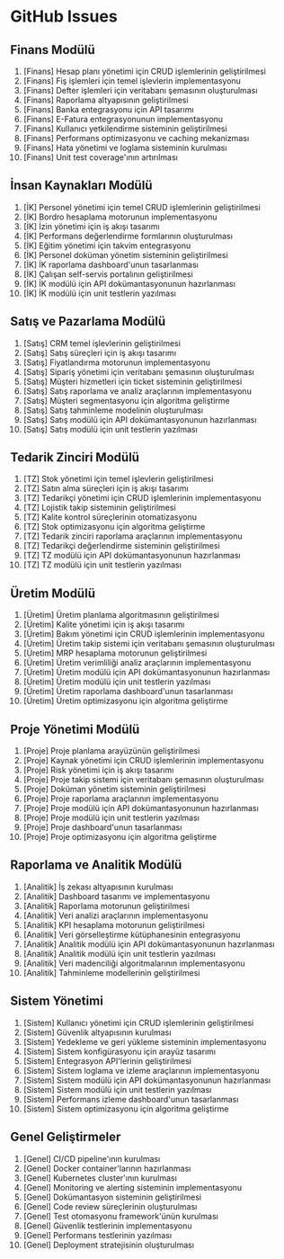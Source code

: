 # GitHub Issues

## Finans Modülü
1. [Finans] Hesap planı yönetimi için CRUD işlemlerinin geliştirilmesi
2. [Finans] Fiş işlemleri için temel işlevlerin implementasyonu
3. [Finans] Defter işlemleri için veritabanı şemasının oluşturulması
4. [Finans] Raporlama altyapısının geliştirilmesi
5. [Finans] Banka entegrasyonu için API tasarımı
6. [Finans] E-Fatura entegrasyonunun implementasyonu
7. [Finans] Kullanıcı yetkilendirme sisteminin geliştirilmesi
8. [Finans] Performans optimizasyonu ve caching mekanizması
9. [Finans] Hata yönetimi ve loglama sisteminin kurulması
10. [Finans] Unit test coverage'ının artırılması

## İnsan Kaynakları Modülü
1. [İK] Personel yönetimi için temel CRUD işlemlerinin geliştirilmesi
2. [İK] Bordro hesaplama motorunun implementasyonu
3. [İK] İzin yönetimi için iş akışı tasarımı
4. [İK] Performans değerlendirme formlarının oluşturulması
5. [İK] Eğitim yönetimi için takvim entegrasyonu
6. [İK] Personel doküman yönetim sisteminin geliştirilmesi
7. [İK] İK raporlama dashboard'unun tasarlanması
8. [İK] Çalışan self-servis portalının geliştirilmesi
9. [İK] İK modülü için API dokümantasyonunun hazırlanması
10. [İK] İK modülü için unit testlerin yazılması

## Satış ve Pazarlama Modülü
1. [Satış] CRM temel işlevlerinin geliştirilmesi
2. [Satış] Satış süreçleri için iş akışı tasarımı
3. [Satış] Fiyatlandırma motorunun implementasyonu
4. [Satış] Sipariş yönetimi için veritabanı şemasının oluşturulması
5. [Satış] Müşteri hizmetleri için ticket sisteminin geliştirilmesi
6. [Satış] Satış raporlama ve analiz araçlarının implementasyonu
7. [Satış] Müşteri segmentasyonu için algoritma geliştirme
8. [Satış] Satış tahminleme modelinin oluşturulması
9. [Satış] Satış modülü için API dokümantasyonunun hazırlanması
10. [Satış] Satış modülü için unit testlerin yazılması

## Tedarik Zinciri Modülü
1. [TZ] Stok yönetimi için temel işlevlerin geliştirilmesi
2. [TZ] Satın alma süreçleri için iş akışı tasarımı
3. [TZ] Tedarikçi yönetimi için CRUD işlemlerinin implementasyonu
4. [TZ] Lojistik takip sisteminin geliştirilmesi
5. [TZ] Kalite kontrol süreçlerinin otomatizasyonu
6. [TZ] Stok optimizasyonu için algoritma geliştirme
7. [TZ] Tedarik zinciri raporlama araçlarının implementasyonu
8. [TZ] Tedarikçi değerlendirme sisteminin geliştirilmesi
9. [TZ] TZ modülü için API dokümantasyonunun hazırlanması
10. [TZ] TZ modülü için unit testlerin yazılması

## Üretim Modülü
1. [Üretim] Üretim planlama algoritmasının geliştirilmesi
2. [Üretim] Kalite yönetimi için iş akışı tasarımı
3. [Üretim] Bakım yönetimi için CRUD işlemlerinin implementasyonu
4. [Üretim] Üretim takip sistemi için veritabanı şemasının oluşturulması
5. [Üretim] MRP hesaplama motorunun geliştirilmesi
6. [Üretim] Üretim verimliliği analiz araçlarının implementasyonu
7. [Üretim] Üretim modülü için API dokümantasyonunun hazırlanması
8. [Üretim] Üretim modülü için unit testlerin yazılması
9. [Üretim] Üretim raporlama dashboard'unun tasarlanması
10. [Üretim] Üretim optimizasyonu için algoritma geliştirme

## Proje Yönetimi Modülü
1. [Proje] Proje planlama arayüzünün geliştirilmesi
2. [Proje] Kaynak yönetimi için CRUD işlemlerinin implementasyonu
3. [Proje] Risk yönetimi için iş akışı tasarımı
4. [Proje] Proje takip sistemi için veritabanı şemasının oluşturulması
5. [Proje] Doküman yönetim sisteminin geliştirilmesi
6. [Proje] Proje raporlama araçlarının implementasyonu
7. [Proje] Proje modülü için API dokümantasyonunun hazırlanması
8. [Proje] Proje modülü için unit testlerin yazılması
9. [Proje] Proje dashboard'unun tasarlanması
10. [Proje] Proje optimizasyonu için algoritma geliştirme

## Raporlama ve Analitik Modülü
1. [Analitik] İş zekası altyapısının kurulması
2. [Analitik] Dashboard tasarımı ve implementasyonu
3. [Analitik] Raporlama motorunun geliştirilmesi
4. [Analitik] Veri analizi araçlarının implementasyonu
5. [Analitik] KPI hesaplama motorunun geliştirilmesi
6. [Analitik] Veri görselleştirme kütüphanesinin entegrasyonu
7. [Analitik] Analitik modülü için API dokümantasyonunun hazırlanması
8. [Analitik] Analitik modülü için unit testlerin yazılması
9. [Analitik] Veri madenciliği algoritmalarının implementasyonu
10. [Analitik] Tahminleme modellerinin geliştirilmesi

## Sistem Yönetimi
1. [Sistem] Kullanıcı yönetimi için CRUD işlemlerinin geliştirilmesi
2. [Sistem] Güvenlik altyapısının kurulması
3. [Sistem] Yedekleme ve geri yükleme sisteminin implementasyonu
4. [Sistem] Sistem konfigürasyonu için arayüz tasarımı
5. [Sistem] Entegrasyon API'lerinin geliştirilmesi
6. [Sistem] Sistem loglama ve izleme araçlarının implementasyonu
7. [Sistem] Sistem modülü için API dokümantasyonunun hazırlanması
8. [Sistem] Sistem modülü için unit testlerin yazılması
9. [Sistem] Performans izleme dashboard'unun tasarlanması
10. [Sistem] Sistem optimizasyonu için algoritma geliştirme

## Genel Geliştirmeler
1. [Genel] CI/CD pipeline'ının kurulması
2. [Genel] Docker container'larının hazırlanması
3. [Genel] Kubernetes cluster'ının kurulması
4. [Genel] Monitoring ve alerting sisteminin implementasyonu
5. [Genel] Dokümantasyon sisteminin geliştirilmesi
6. [Genel] Code review süreçlerinin oluşturulması
7. [Genel] Test otomasyonu framework'ünün kurulması
8. [Genel] Güvenlik testlerinin implementasyonu
9. [Genel] Performans testlerinin yazılması
10. [Genel] Deployment stratejisinin oluşturulması 